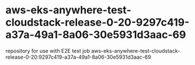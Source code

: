 # aws-eks-anywhere-test-cloudstack-release-0-20-9297c419-a37a-49a1-8a06-30e5931d3aac-69
repository for use with E2E test job aws-eks-anywhere-test-cloudstack-release-0-20:9297c419-a37a-49a1-8a06-30e5931d3aac-69
